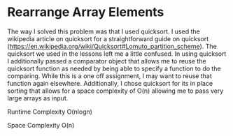 # Rearrange Array Elements
The way I solved this problem was that I used quicksort. I used the wikipedia article on quicksort for a straightforward guide on quicksort (https://en.wikipedia.org/wiki/Quicksort#Lomuto_partition_scheme). The quicksort we used in the lessons left me a little confused. In using quicksort I additionally passed a comparator object that allows me to reuse the quicksort function as needed by being able to specify a function to do the comparing. While this is a one off assignment, I may want to reuse that function again elsewhere. Additionally, I chose quicksort for its in place sorting that allows for a space complexity of O(n) allowing me to pass very large arrays as input.

Runtime Complexity O(nlogn)

Space Complexity O(n)